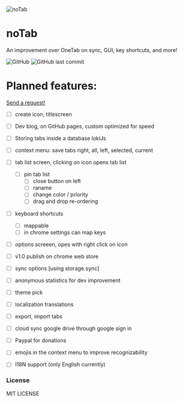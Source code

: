 ![noTab](https://github.com/ArtDor2/noTab/blob/master/assets/icons/icon128.png)
# noTab
An improvement over OneTab on sync, GUI, key shortcuts, and more!

<p>
  <img src="https://img.shields.io/github/license/ArtDor2/noTab.svg?style=flat-square" alt="GitHub">
  <img src="https://img.shields.io/github/last-commit/ArtDor2/noTab.svg?style=flat-square" alt="GitHub last commit">
</p>

# Planned features:
[Send a request!](https://github.com/ArtDor2/noTab/issues/new "Send request!")

 - [ ] create icon, titlescreen
 - [ ] Dev blog, on GitHub pages, custom optimized for speed
 - [ ] Storing tabs inside a database lokiJs
 - [ ] context menu: save tabs right, all, left, selected, current
 - [ ] tab list screen, clicking on icon opens tab list
 	- [ ] pin tab list
		- [ ] close button on left
		- [ ] raname
		- [ ] change color / priority
		- [ ] drag and drop re-ordering
 - [ ] keyboard shortcuts
	- [ ] mappable
	- [ ] in chrome settings can map keys
 - [ ] options screeen, opes with right click on icon
 
 - [ ] v1.0 publish on chrome web store
 
 - [ ] sync options [using storage.sync]
 - [ ] anonymous statistics for dev improvement
 - [ ] theme pick
 - [ ] localization translations
 - [ ] export, import tabs
 - [ ] cloud sync google drive through google sign in
 - [ ] Paypal for donations
 - [ ] emojis in the context menu to improve recognizability
 - [ ] I18N support (only English currently)
 
### License

MIT LICENSE
